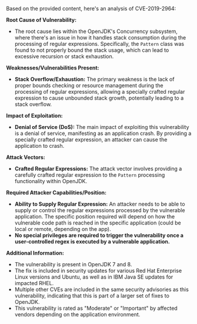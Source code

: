 Based on the provided content, here's an analysis of CVE-2019-2964:

**Root Cause of Vulnerability:**

*   The root cause lies within the OpenJDK's Concurrency subsystem, where there's an issue in how it handles stack consumption during the processing of regular expressions. Specifically, the `Pattern` class was found to not properly bound the stack usage, which can lead to excessive recursion or stack exhaustion.

**Weaknesses/Vulnerabilities Present:**

*   **Stack Overflow/Exhaustion:** The primary weakness is the lack of proper bounds checking or resource management during the processing of regular expressions, allowing a specially crafted regular expression to cause unbounded stack growth, potentially leading to a stack overflow.

**Impact of Exploitation:**

*   **Denial of Service (DoS):** The main impact of exploiting this vulnerability is a denial of service, manifesting as an application crash. By providing a specially crafted regular expression, an attacker can cause the application to crash.

**Attack Vectors:**

*   **Crafted Regular Expressions:** The attack vector involves providing a carefully crafted regular expression to the `Pattern` processing functionality within OpenJDK.

**Required Attacker Capabilities/Position:**

*   **Ability to Supply Regular Expression:** An attacker needs to be able to supply or control the regular expressions processed by the vulnerable application. The specific position required will depend on how the vulnerable code path is reached in the specific application (could be local or remote, depending on the app).
*   **No special privileges are required to trigger the vulnerability once a user-controlled regex is executed by a vulnerable application.**

**Additional Information:**

*   The vulnerability is present in OpenJDK 7 and 8.
*   The fix is included in security updates for various Red Hat Enterprise Linux versions and Ubuntu, as well as in IBM Java SE updates for impacted RHEL.
*  Multiple other CVEs are included in the same security advisories as this vulnerability, indicating that this is part of a larger set of fixes to OpenJDK.
* This vulnerability is rated as "Moderate" or "Important" by affected vendors depending on the application environment.